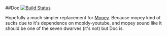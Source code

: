 ##Doc [![Build Status](https://travis-ci.org/jghibiki/Doc.svg?branch=master)](https://travis-ci.org/jghibiki/Doc)

Hopefully a much simpler replacement for [Mopey](https://github.com/jghibiki/mopey).
Because mopey kind of sucks due to it's dependence on mopidy-youtube, and mopey sound like it should be one of the seven dwarves (it's not) but Doc is.
